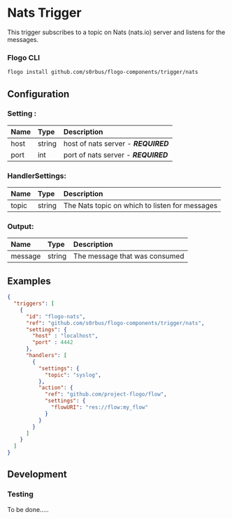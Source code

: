 <!--
title: Nats
weight: 4701
-->
# Nats Trigger

This trigger subscribes to a topic on Nats (nats.io) server and listens for the messages.

### Flogo CLI
```bash
flogo install github.com/s0rbus/flogo-components/trigger/nats
```

## Configuration

### Setting :

| Name       | Type   | Description
|:---        | :---   | :---     
| host       | string | host of nats server - ***REQUIRED***
| port       | int    | port of nats server - ***REQUIRED***

### HandlerSettings:

| Name       | Type   | Description
|:---        | :---   | :---   
| topic      | string | The Nats topic on which to listen for messages

### Output:

| Name         | Type     | Description
|:---          | :---     | :---   
| message      | string   | The message that was consumed


## Examples

```json
{
  "triggers": [
    {
      "id": "flogo-nats",
      "ref": "github.com/s0rbus/flogo-components/trigger/nats",
      "settings": {
        "host" : "localhost",
        "port" : 4442 
      },
      "handlers": [
        {
          "settings": {
            "topic": "syslog",
          },
          "action": {
            "ref": "github.com/project-flogo/flow",
            "settings": {
              "flowURI": "res://flow:my_flow"
            }
          }
        }
      ]
    }
  ]
}
```
 
## Development

### Testing

To be done.....
